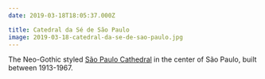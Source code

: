 ```yaml
---
date: 2019-03-18T18:05:37.000Z

title: Catedral da Sé de São Paulo
image: 2019-03-18-catedral-da-se-de-sao-paulo.jpg
---
```


The Neo-Gothic styled [São Paulo Cathedral](https://en.wikipedia.org/wiki/São_Paulo_Cathedral) in the center of São Paulo, built between 1913-1967.
